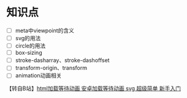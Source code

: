 # 知识点

- [ ] meta中viewpoint的含义
- [ ] svg的用法
- [ ] circle的用法
- [ ] box-sizing
- [ ] stroke-dasharray、stroke-dashoffset
- [ ] transform-origin、transform
- [ ] animation动画相关

【转自B站】[html加载等待动画 安卓加载等待动画 svg 超级简单 新手入门](https://www.bilibili.com/video/BV1wt4y1y7dR)